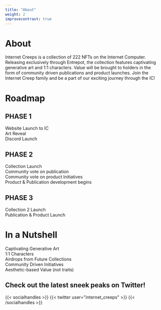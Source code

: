```yaml
---
title: "About"
weight: 2
improvecontrast: true
---
```

# About
Internet Creeps is a collection of 222 NFTs on the Internet Computer. Releasing exclusively through Entrepot, the collection features captivating generative art and 1:1 characters. Value will be brought to holders in the form of community driven publications and product launches. Join the Internet Creep family and be a part of our exciting journey through the IC!
# Roadmap  

## PHASE 1

 Website Launch to IC\
 Art Reveal\
 Discord Launch

## PHASE 2

 Collection Launch\
 Community vote on publication\
 Community vote on product Initiatives\
 Product & Publication development begins  

## PHASE 3  

 Collection 2 Launch\
 Publication & Product Launch

# In a Nutshell
 Captivating Generative Art\
 1:1 Characters\
 Airdrops from Future Collections\
 Community Driven Initiatives\
 Aesthetic-based Value (not traits)

## Check out the latest sneek peaks on Twitter!
{{< socialhandles >}}
    {{< twitter user="internet_creeps" >}}
{{< /socialhandles >}}

